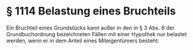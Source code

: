 # § 1114 Belastung eines Bruchteils
Ein Bruchteil eines Grundstücks kann außer in den in § 3 Abs. 6 der Grundbuchordnung bezeichneten Fällen mit einer Hypothek nur belastet werden, wenn er in dem Anteil eines Miteigentümers besteht.